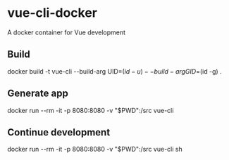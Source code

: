 # vue-cli-docker
A docker container for Vue development

## Build
docker build -t vue-cli --build-arg UID=$(id -u) --build-arg GID=$(id -g) .

## Generate app
docker run --rm -it -p 8080:8080 -v "$PWD":/src vue-cli

## Continue development
docker run --rm -it -p 8080:8080 -v "$PWD":/src vue-cli sh
